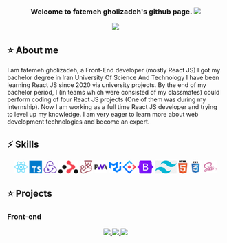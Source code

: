 
<!--
**fc79/fc79** is a ✨ _special_ ✨ repository because its `README.md` (this file) appears on your GitHub profile.
Here are some ideas to get you started:
- 🔭 I’m currently working on ...
- 🌱 I’m currently learning ...
- 👯 I’m looking to collaborate on ...
- 🤔 I’m looking for help with ...
- 💬 Ask me about ...
- 📫 How to reach me: ...
- 😄 Pronouns: ...
- ⚡ Fun fact: ...
```diff
- text in red
+ text in green
! text in orange
# text in gray
@@ text in purple (and bold)@@
```
-->
<!-- Welcome Message -->
<h3 align="center">
   Welcome to fatemeh gholizadeh's github page.
  <img src="https://media.giphy.com/media/hvRJCLFzcasrR4ia7z/giphy.gif" width="28">
</h3>
<!-- Typing Text -->
<p align="center">
  <img src="https://readme-typing-svg.demolab.com?font=Fira+Code&pause=500&size=22&color=FA8B00&background=9F8E3C00&center=true&vCenter=true&width=650&lines=Computer+Engineering+Graduate+at+IUST%F0%9F%8E%93;Interested+in+Web+Development."/>
</p>

## ⭐️ About me
<!-- details -->
<div> I am fatemeh gholizadeh, a Front-End developer (mostly React JS)
 I got my bachelor degree in Iran University Of Science And Technology
 I have been learning React JS since 2020 via university projects. 
 By the end of my bachelor period, I (in teams which were consisted of my classmates) could perform coding of four React JS projects (One of them was during my internship).
 Now I am working as a full time React JS developer and trying to level up my knowledge.
 I am very eager to learn more about web development technologies and become an expert.
  </div>
  
## ⚡ Skills
<!-- Web Development -->
<p align="center">
  <code><img title="ReactJS" height="30" src="images/react.svg"></code>
  <code><img title="TypeScript" height="30" src="images/typescript.png"></code>
  <code><img title="Redux" height="30" src="images/redux.svg"></code>
  <code><img title="React Router" height="30" src="images/react-router.png"></code>
  <code><img title="Jest" height="30" src="images/jest.svg"></code>
  <code><img title="Progressive Web App (PWA)" height="30" src="images/pwa.png"></code>
  <code><img title="Material‑UI" height="30" src="images/mui.svg"></code>
  <code><img title="Ant-Design" height="30" src="images/ant-design.svg"></code>
  <code><img title="Bootstrap" height="30" src="images/bootstrap.png"></code>
  <code><img title="Tailwind" height="30" src="images/tailwind.png"></code>
  <code><img title="HTML" height="30" src="images/html.svg"></code>
  <code><img title="CSS" height="30" src="images/css.svg"></code>
  <code><img title="Sass" height="30" src="images/sass.svg"></code>
</p>

## ⭐️ Projects
### Front-end

<p align="center">
  <a href="https://github.com/Ragnacodes/Legato-Frontend">
    <img width="278" src="https://denvercoder1-github-readme-stats.vercel.app/api/pin/?username=Ragnacodes&repo=Legato-Frontend&theme=dark&title_color=FA8B00&icon_color=FA8B00&text_color=FDFDFD&hide_border=true">
  </a>

  <a href="https://github.com/ali-sedaghi/TunePal">
    <img width="278" src="https://denvercoder1-github-readme-stats.vercel.app/api/pin/?username=ali-sedaghi&repo=TunePal&theme=dark&title_color=FA8B00&icon_color=FA8B00&text_color=FDFDFD&hide_border=true">
  </a>

  <a href="https://github.com/ali-sedaghi/Ali-Sedaghi">
    <img width="278" src="https://denvercoder1-github-readme-stats.vercel.app/api/pin/?username=ali-sedaghi&repo=Ali-Sedaghi&theme=dark&title_color=FA8B00&icon_color=FA8B00&text_color=FDFDFD&hide_border=true">
  </a>
</p>
